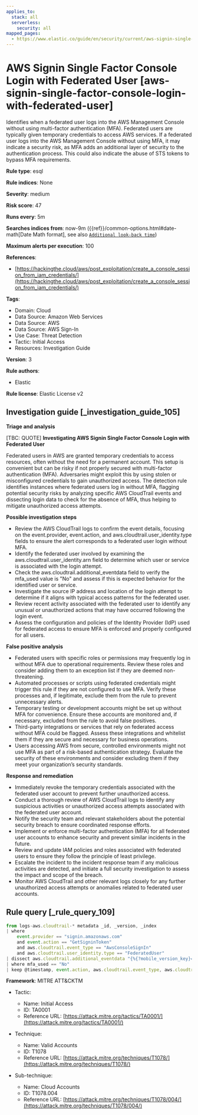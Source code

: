 ```yaml
---
applies_to:
  stack: all
  serverless:
    security: all
mapped_pages:
  - https://www.elastic.co/guide/en/security/current/aws-signin-single-factor-console-login-with-federated-user.html
---
```


# AWS Signin Single Factor Console Login with Federated User [aws-signin-single-factor-console-login-with-federated-user]

Identifies when a federated user logs into the AWS Management Console without using multi-factor authentication (MFA). Federated users are typically given temporary credentials to access AWS services. If a federated user logs into the AWS Management Console without using MFA, it may indicate a security risk, as MFA adds an additional layer of security to the authentication process. This could also indicate the abuse of STS tokens to bypass MFA requirements.

**Rule type**: esql

**Rule indices**: None

**Severity**: medium

**Risk score**: 47

**Runs every**: 5m

**Searches indices from**: now-9m ({{ref}}/common-options.html#date-math[Date Math format], see also [`Additional look-back time`](docs-content://solutions/security/detect-and-alert/create-detection-rule.md#rule-schedule))

**Maximum alerts per execution**: 100

**References**:

* [https://hackingthe.cloud/aws/post_exploitation/create_a_console_session_from_iam_credentials/](https://hackingthe.cloud/aws/post_exploitation/create_a_console_session_from_iam_credentials/)

**Tags**:

* Domain: Cloud
* Data Source: Amazon Web Services
* Data Source: AWS
* Data Source: AWS Sign-In
* Use Case: Threat Detection
* Tactic: Initial Access
* Resources: Investigation Guide

**Version**: 3

**Rule authors**:

* Elastic

**Rule license**: Elastic License v2

## Investigation guide [_investigation_guide_105]

**Triage and analysis**

[TBC: QUOTE]
**Investigating AWS Signin Single Factor Console Login with Federated User**

Federated users in AWS are granted temporary credentials to access resources, often without the need for a permanent account. This setup is convenient but can be risky if not properly secured with multi-factor authentication (MFA). Adversaries might exploit this by using stolen or misconfigured credentials to gain unauthorized access. The detection rule identifies instances where federated users log in without MFA, flagging potential security risks by analyzing specific AWS CloudTrail events and dissecting login data to check for the absence of MFA, thus helping to mitigate unauthorized access attempts.

**Possible investigation steps**

* Review the AWS CloudTrail logs to confirm the event details, focusing on the event.provider, event.action, and aws.cloudtrail.user_identity.type fields to ensure the alert corresponds to a federated user login without MFA.
* Identify the federated user involved by examining the aws.cloudtrail.user_identity.arn field to determine which user or service is associated with the login attempt.
* Check the aws.cloudtrail.additional_eventdata field to verify the mfa_used value is "No" and assess if this is expected behavior for the identified user or service.
* Investigate the source IP address and location of the login attempt to determine if it aligns with typical access patterns for the federated user.
* Review recent activity associated with the federated user to identify any unusual or unauthorized actions that may have occurred following the login event.
* Assess the configuration and policies of the Identity Provider (IdP) used for federated access to ensure MFA is enforced and properly configured for all users.

**False positive analysis**

* Federated users with specific roles or permissions may frequently log in without MFA due to operational requirements. Review these roles and consider adding them to an exception list if they are deemed non-threatening.
* Automated processes or scripts using federated credentials might trigger this rule if they are not configured to use MFA. Verify these processes and, if legitimate, exclude them from the rule to prevent unnecessary alerts.
* Temporary testing or development accounts might be set up without MFA for convenience. Ensure these accounts are monitored and, if necessary, excluded from the rule to avoid false positives.
* Third-party integrations or services that rely on federated access without MFA could be flagged. Assess these integrations and whitelist them if they are secure and necessary for business operations.
* Users accessing AWS from secure, controlled environments might not use MFA as part of a risk-based authentication strategy. Evaluate the security of these environments and consider excluding them if they meet your organization’s security standards.

**Response and remediation**

* Immediately revoke the temporary credentials associated with the federated user account to prevent further unauthorized access.
* Conduct a thorough review of AWS CloudTrail logs to identify any suspicious activities or unauthorized access attempts associated with the federated user account.
* Notify the security team and relevant stakeholders about the potential security breach to ensure coordinated response efforts.
* Implement or enforce multi-factor authentication (MFA) for all federated user accounts to enhance security and prevent similar incidents in the future.
* Review and update IAM policies and roles associated with federated users to ensure they follow the principle of least privilege.
* Escalate the incident to the incident response team if any malicious activities are detected, and initiate a full security investigation to assess the impact and scope of the breach.
* Monitor AWS CloudTrail and other relevant logs closely for any further unauthorized access attempts or anomalies related to federated user accounts.


## Rule query [_rule_query_109]

```js
from logs-aws.cloudtrail-* metadata _id, _version, _index
| where
    event.provider == "signin.amazonaws.com"
    and event.action == "GetSigninToken"
    and aws.cloudtrail.event_type == "AwsConsoleSignIn"
    and aws.cloudtrail.user_identity.type == "FederatedUser"
| dissect aws.cloudtrail.additional_eventdata "{%{?mobile_version_key}=%{mobile_version}, %{?mfa_used_key}=%{mfa_used}}"
| where mfa_used == "No"
| keep @timestamp, event.action, aws.cloudtrail.event_type, aws.cloudtrail.user_identity.type
```

**Framework**: MITRE ATT&CKTM

* Tactic:

    * Name: Initial Access
    * ID: TA0001
    * Reference URL: [https://attack.mitre.org/tactics/TA0001/](https://attack.mitre.org/tactics/TA0001/)

* Technique:

    * Name: Valid Accounts
    * ID: T1078
    * Reference URL: [https://attack.mitre.org/techniques/T1078/](https://attack.mitre.org/techniques/T1078/)

* Sub-technique:

    * Name: Cloud Accounts
    * ID: T1078.004
    * Reference URL: [https://attack.mitre.org/techniques/T1078/004/](https://attack.mitre.org/techniques/T1078/004/)



